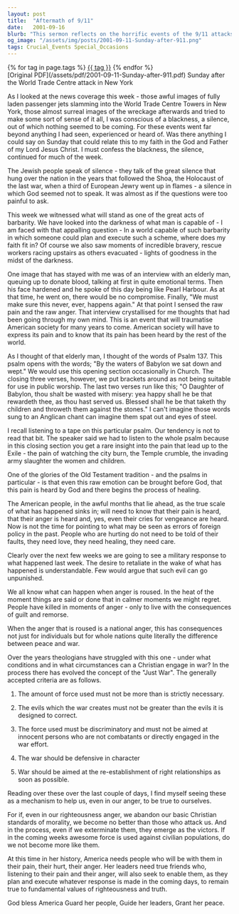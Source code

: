```yaml
---
layout: post
title:  "Aftermath of 9/11"
date:   2001-09-16
blurb: "This sermon reflects on the horrific events of the 9/11 attacks, the raw pain and anger felt by the American society, and the need for healing and understanding. It emphasizes the importance of maintaining Christian values even in times of anger and retaliation, and the need for a just response that doesn't compromise our morality."
og_image: "/assets/img/posts/2001-09-11-Sunday-after-911.png"
tags: Crucial_Events Special_Occasions
---    
```

<div class="tag-pills">
    {% for tag in page.tags %}
    <a href="{{ site.baseurl }}/tag/{{ tag | slugify }}" class="tag-pill">{{ tag }}</a>
    {% endfor %}
</div>
[Original PDF](/assets/pdf/2001-09-11-Sunday-after-911.pdf)
Sunday after the World Trade Centre attack in New York

As I looked at the news coverage this week - those awful images of fully laden passenger jets slamming into the World Trade Centre Towers in New York, those almost surreal images of the wreckage afterwards and tried to make some sort of sense of it all, I was conscious of a blackness, a silence, out of which nothing seemed to be coming. For these events went far beyond anything I had seen, experienced or heard of. Was there anything I could say on Sunday that could relate this to my faith in the God and Father of my Lord Jesus Christ. I must confess the blackness, the silence, continued for much of the week.

The Jewish people speak of silence - they talk of the great silence that hung over the nation in the years that followed the Shoa, the Holocaust of the last war, when a third of European Jewry went up in flames - a silence in which God seemed not to speak. It was almost as if the questions were too painful to ask.

This week we witnessed what will stand as one of the great acts of barbarity. We have looked into the darkness of what man is capable of - I am faced with that appalling question - In a world capable of such barbarity in which someone could plan and execute such a scheme, where does my faith fit in? Of course we also saw moments of incredible bravery, rescue workers racing upstairs as others evacuated - lights of goodness in the midst of the darkness.

One image that has stayed with me was of an interview with an elderly man, queuing up to donate blood, talking at first in quite emotional terms. Then his face hardened and he spoke of this day being like Pearl Harbour. As at that time, he went on, there would be no compromise. Finally, "We must make sure this never, ever, happens again." At that point I sensed the raw pain and the raw anger. That interview crystallised for me thoughts that had been going through my own mind. This is an event that will traumatise American society for many years to come. American society will have to express its pain and to know that its pain has been heard by the rest of the world.

As I thought of that elderly man, I thought of the words of Psalm 137. This psalm opens with the words; "By the waters of Babylon we sat down and wept." We would use this opening section occasionally in Church. The closing three verses, however, we put brackets around as not being suitable for use in public worship. The last two verses run like this; "O Daughter of Babylon, thou shalt be wasted with misery: yea happy shall he be that rewardeth thee, as thou hast served us. Blessed shall he be that taketh thy children and throweth them against the stones." I can't imagine those words sung to an Anglican chant can imagine them spat out and eyes of steel.

I recall listening to a tape on this particular psalm. Our tendency is not to read that bit. The speaker said we had to listen to the whole psalm because in this closing section you get a rare insight into the pain that lead up to the Exile - the pain of watching the city burn, the Temple crumble, the invading army slaughter the women and children.

One of the glories of the Old Testament tradition - and the psalms in particular - is that even this raw emotion can be brought before God, that this pain is heard by God and there begins the process of healing.

The American people, in the awful months that lie ahead, as the true scale of what has happened sinks in; will need to know that their pain is heard, that their anger is heard and, yes, even their cries for vengeance are heard. Now is not the time for pointing to what may be seen as errors of foreign policy in the past. People who are hurting do not need to be told of their faults, they need love, they need healing, they need care.

Clearly over the next few weeks we are going to see a military response to what happened last week. The desire to retaliate in the wake of what has happened is understandable. Few would argue that such evil can go unpunished.

We all know what can happen when anger is roused. In the heat of the moment things are said or done that in calmer moments we might regret. People have killed in moments of anger - only to live with the consequences of guilt and remorse.

When the anger that is roused is a national anger, this has consequences not just for individuals but for whole nations quite literally the difference between peace and war.

Over the years theologians have struggled with this one - under what conditions and in what circumstances can a Christian engage in war? In the process there has evolved the concept of the "Just War". The generally accepted criteria are as follows.

1) The amount of force used must not be more than is strictly necessary.

2) The evils which the war creates must not be greater than the evils it is designed to correct.

3) The force used must be discriminatory and must not be aimed at innocent persons who are not combatants or directly engaged in the war effort.

4) The war should be defensive in character

5) War should be aimed at the re-establishment of right relationships as soon as possible.

Reading over these over the last couple of days, I find myself seeing these as a mechanism to help us, even in our anger, to be true to ourselves.

For if, even in our righteousness anger, we abandon our basic Christian standards of morality, we become no better than those who attack us. And in the process, even if we exterminate them, they emerge as the victors. If in the coming weeks awesome force is used against civilian populations, do we not become more like them.

At this time in her history, America needs people who will be with them in their pain, their hurt, their anger. Her leaders need true friends who, listening to their pain and their anger, will also seek to enable them, as they plan and execute whatever response is made in the coming days, to remain true to fundamental values of righteousness and truth.

God bless America
Guard her people,
Guide her leaders,
Grant her peace.
